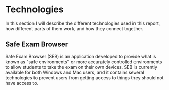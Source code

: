 # Technologies
In this section I will describe the different technologies used in this report,
how different parts of them work, and how they connect together.

## Safe Exam Browser
Safe Exam Browser (SEB) is an application developed to provide what is known as
"safe environments" or more accurately controlled environments to allow students
to take the exam on their own devices. SEB is currently available for both
Windows and Mac users, and it contains several technologies to prevent users
from getting access to things they should not have access to.
